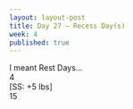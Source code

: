```yaml
---
layout: layout-post
title: Day 27 — Recess Day(s)
week: 4
published: true
---
```


<div class="ex_list">

  <div class="ex">
    <div class="name">
      I meant Rest Days...
    </div>
    <div class="set">4 <br/>[SS: +5 lbs]</div>
    <div class="rep">15</div>
  </div>

</div>



